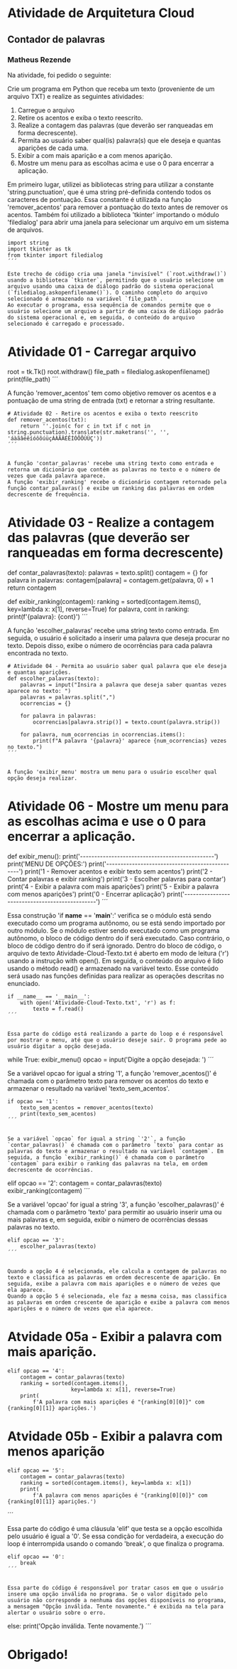 # Atividade de Arquitetura Cloud
## Contador de palavras
### Matheus Rezende

Na atividade, foi pedido o seguinte: 

Crie um programa em Python que receba um texto (proveniente de um arquivo TXT) e realize as seguintes atividades:

1. Carregue o arquivo
2. Retire os acentos e exiba o texto reescrito.
3. Realize a contagem das palavras (que deverão ser ranqueadas em forma decrescente).
4. Permita ao usuário saber qual(is) palavra(s) que ele deseja e quantas aparições de cada uma.
5. Exibir a com mais aparição e a com menos aparição.
6. Mostre um menu para as escolhas acima e use o 0 para encerrar a aplicação.

Em primeiro lugar, utilizei as bibliotecas string para utilizar a constante 'string.punctuation', que é uma string pré-definida contendo todos os caracteres de pontuação. Essa constante é utilizada na função 'remover_acentos' para remover a pontuação do texto antes de remover os acentos.
Também foi utilizado a biblioteca 'tkinter' importando o módulo 'filedialog' para abrir uma janela para selecionar um arquivo em um sistema de arquivos.
```
import string
import tkinter as tk
from tkinter import filedialog
´´´

Este trecho de código cria uma janela "invisível" (`root.withdraw()`) usando a biblioteca `tkinter`, permitindo que o usuário selecione um arquivo usando uma caixa de diálogo padrão do sistema operacional (`filedialog.askopenfilename()`). O caminho completo do arquivo selecionado é armazenado na variável `file_path`.
Ao executar o programa, essa sequência de comandos permite que o usuário selecione um arquivo a partir de uma caixa de diálogo padrão do sistema operacional e, em seguida, o conteúdo do arquivo selecionado é carregado e processado.
```
# Atividade 01 - Carregar arquivo
root = tk.Tk()
root.withdraw()
file_path = filedialog.askopenfilename()
print(file_path)
´´´

A função 'remover_acentos' tem como objetivo remover os acentos e a pontuação de uma string de entrada (txt) e retornar a string resultante.
```
# Atividade 02 - Retire os acentos e exiba o texto reescrito
def remover_acentos(txt):
    return ''.join(c for c in txt if c not in string.punctuation).translate(str.maketrans('', '', 'áàãâéêíóôõúüçÁÀÃÂÉÊÍÓÔÕÚÜÇ'))
´´´


A função 'contar_palavras' recebe uma string texto como entrada e retorna um dicionário que contém as palavras no texto e o número de vezes que cada palavra aparece.
A função 'exibir_ranking' recebe o dicionário contagem retornado pela função contar_palavras() e exibe um ranking das palavras em ordem decrescente de frequência.
```
# Atividade 03 - Realize a contagem das palavras (que deverão ser ranqueadas em forma decrescente)
def contar_palavras(texto):
    palavras = texto.split()
    contagem = {}
    for palavra in palavras:
        contagem[palavra] = contagem.get(palavra, 0) + 1
    return contagem

def exibir_ranking(contagem):
    ranking = sorted(contagem.items(), key=lambda x: x[1], reverse=True)
    for palavra, cont in ranking:
        print(f'{palavra}: {cont}')
´´´


A função 'escolher_palavras' recebe uma string texto como entrada. Em seguida, o usuário é solicitado a inserir uma palavra que deseja procurar no texto. Depois disso, exibe o número de ocorrências para cada palavra encontrada no texto.
```
# Atividade 04 - Permita ao usuário saber qual palavra que ele deseja e quantas aparições.
def escolher_palavras(texto):
    palavras = input("Insira a palavra que deseja saber quantas vezes aparece no texto: ")
    palavras = palavras.split(",")
    ocorrencias = {}

    for palavra in palavras:
        ocorrencias[palavra.strip()] = texto.count(palavra.strip())

    for palavra, num_ocorrencias in ocorrencias.items():
        print(f"A palavra '{palavra}' aparece {num_ocorrencias} vezes no texto.")
´´´


A função 'exibir_menu' mostra um menu para o usuário escolher qual opção deseja realizar.
```
# Atividade 06 - Mostre um menu para as escolhas acima e use o 0 para encerrar a aplicação.
def exibir_menu():
    print('-----------------------------------------------')
    print('MENU DE OPÇÕES:')
    print('-----------------------------------------------')
    print('1 - Remover acentos e exibir texto sem acentos')
    print('2 - Contar palavras e exibir ranking')
    print('3 - Escolher palavras para contar')
    print('4 - Exibir a palavra com mais aparições')
    print('5 - Exibir a palavra com menos aparições')
    print('0 - Encerrar aplicação')
    print('-----------------------------------------------')
´´´



Essa construção 'if __name__ == '__main__':' verifica se o módulo está sendo executado como um programa autônomo, ou se está sendo importado por outro módulo. Se o módulo estiver sendo executado como um programa autônomo, o bloco de código dentro do if será executado. Caso contrário, o bloco de código dentro do if será ignorado.
Dentro do bloco de código, o arquivo de texto Atividade-Cloud-Texto.txt é aberto em modo de leitura ('r') usando a instrução with open(). Em seguida, o conteúdo do arquivo é lido usando o método read() e armazenado na variável texto. Esse conteúdo será usado nas funções definidas para realizar as operações descritas no enunciado.
```
if __name__ == '__main__':
    with open('Atividade-Cloud-Texto.txt', 'r') as f:
        texto = f.read()
´´´


Essa parte do código está realizando a parte do loop e é responsável por mostrar o menu, até que o usuário deseje sair. O programa pede ao usuário digitar a opção desejada.
```
while True:
    exibir_menu()
    opcao = input('Digite a opção desejada: ')
´´´



Se a variável opcao for igual a string '1', a função 'remover_acentos()' é chamada com o parâmetro texto para remover os acentos do texto e armazenar o resultado na variável 'texto_sem_acentos'.
```
if opcao == '1':
    texto_sem_acentos = remover_acentos(texto)
    print(texto_sem_acentos)
´´´


Se a variável `opcao` for igual a string `'2'`, a função `contar_palavras()` é chamada com o parâmetro `texto` para contar as palavras do texto e armazenar o resultado na variável `contagem`. Em seguida, a função `exibir_ranking()` é chamada com o parâmetro `contagem` para exibir o ranking das palavras na tela, em ordem decrescente de ocorrências.
```
elif opcao == '2':
    contagem = contar_palavras(texto)
    exibir_ranking(contagem)
´´´

Se a variável 'opcao' for igual a string '3', a função 'escolher_palavras()' é chamada com o parâmetro 'texto' para permitir ao usuário inserir uma ou mais palavras e, em seguida, exibir o número de ocorrências dessas palavras no texto.
```
elif opcao == '3':
    escolher_palavras(texto)
´´´


Quando a opção 4 é selecionada, ele calcula a contagem de palavras no texto e classifica as palavras em ordem decrescente de aparição. Em seguida, exibe a palavra com mais aparições e o número de vezes que ela aparece.
Quando a opção 5 é selecionada, ele faz a mesma coisa, mas classifica as palavras em ordem crescente de aparição e exibe a palavra com menos aparições e o número de vezes que ela aparece.
```
# Atvidade 05a - Exibir a palavra com mais aparição.
    elif opcao == '4':
        contagem = contar_palavras(texto)
        ranking = sorted(contagem.items(),
                        key=lambda x: x[1], reverse=True)
        print(
            f'A palavra com mais aparições é "{ranking[0][0]}" com {ranking[0][1]} aparições.')
            
# Atvidade 05b - Exibir a palavra com menos aparição
    elif opcao == '5':
        contagem = contar_palavras(texto)
        ranking = sorted(contagem.items(), key=lambda x: x[1])
        print(
            f'A palavra com menos aparições é "{ranking[0][0]}" com {ranking[0][1]} aparições.')
´´´


Essa parte do código é uma cláusula 'elif' que testa se a opção escolhida pelo usuário é igual a '0'. Se essa condição for verdadeira, a execução do loop é interrompida usando o comando 'break', o que finaliza o programa.
```
elif opcao == '0':
    break
´´´


Essa parte do código é responsável por tratar casos em que o usuário insere uma opção inválida no programa. Se o valor digitado pelo usuário não corresponde a nenhuma das opções disponíveis no programa, a mensagem "Opção inválida. Tente novamente." é exibida na tela para alertar o usuário sobre o erro.
```
else:
    print('Opção inválida. Tente novamente.')
´´´

# Obrigado!